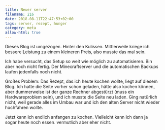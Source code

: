 ```yaml
---
title: Neuer server
filename: 216
date: 2018-08-11T22:47:53+02:00
tags: server, rezept, hunger
category: meta
allow-html: true
---
```

<p>Dieses Blog ist umgezogen. Hinter den Kulissen. Mittlerweile kriege ich bessere Leistung zu einem kleineren Preis, also musste das mal sein.</p>
<p>Ich habe versucht, das Setup so weit wie möglich zu automatisieren. Bin aber noch nicht fertig. Der Minecraftserver und die automatischen Backups laufen jedenfalls noch nicht.</p>
<p>Großes Problem: Das Rezept, das ich heute kochen wollte, liegt auf diesem Blog. Ich hatte die Seite vorher schon geladen, hätte also kochen können, aber dummerweise ist der ganze Rechner abgestürzt (muss ein Hardwareproblem sein), und ich musste die Seite neu laden. Ging natürlich nicht, weil gerade alles im Umbau war und ich den alten Server nicht wieder hochfahren wollte.</p>
<p>Jetzt kann ich endlich anfangen zu kochen. Vielleicht kann ich dann ja sogar heute noch essen. vermutlich aber eher nicht.</p>
